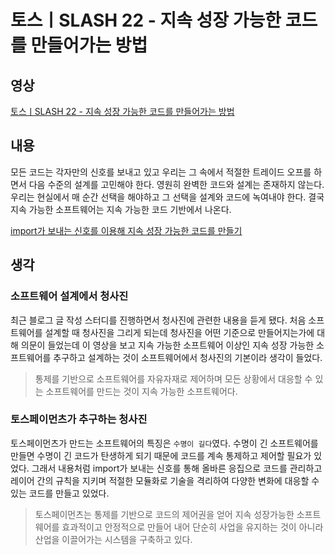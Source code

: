 # 토스ㅣSLASH 22 - 지속 성장 가능한 코드를 만들어가는 방법



## 영상

[토스ㅣSLASH 22 - 지속 성장 가능한 코드를 만들어가는 방법](https://www.youtube.com/watch?v=RVO02Z1dLF8)

## 내용

모든 코드는 각자만의 신호를 보내고 있고 우리는 그 속에서 적절한 트레이드 오프를 하면서 다음 수준의 설계를 고민해야 한다. 영원히 완벽한 코드와 설계는 존재하지 않는다. 우리는 현실에서 매 순간 선택을 해야하고 그 선택을 설계와 코드에 녹여내야 한다. 결국 지속 가능한 소프트웨어는 지속 가능한 코드 기반에서 나온다.

[import가 보내는 신호를 이용해 지속 성장 가능한 코드를 만들기](https://www.notion.so/import-1d06eaf0448446af9f9f307da369bf6b)

## 생각

### 소프트웨어 설계에서 청사진

최근 블로그 글 작성 스터디를 진행하면서 청사진에 관련한 내용을 듣게 됐다. 처음 소프트웨어를 설계할 때 청사진을 그리게 되는데 청사진을 어떤 기준으로 만들어지는가에 대해 의문이 들었는데 이 영상을 보고 지속 가능한 소프트웨어 이상인 지속 성장 가능한 소프트웨어를 추구하고 설계하는 것이 소프트웨어에서 청사진의 기본이라 생각이 들었다.

> 통제를 기반으로 소프트웨어를 자유자재로 제어하며 모든 상황에서 대응할 수 있는 소프트웨어를 만드는 것이 지속 가능한 소프트웨어다.

### 토스페이먼츠가 추구하는 청사진

토스페이먼츠가 만드는 소프트웨어의 특징은 `수명이 길다`였다. 수명이 긴 소프트웨어를 만들면 수명이 긴 코드가 탄생하게 되기 때문에 코드를 계속 통제하고 제어할 필요가 있었다. 그래서 내용처럼 import가 보내는 신호를 통해 올바른 응집으로 코드를 관리하고 레이어 간의 규칙을 지키며 적절한 모듈화로 기술을 격리하여 다양한 변화에 대응할 수 있는 코드를 만들고 있었다.

> 토스페이먼츠는 통제를 기반으로 코드의 제어권을 얻어 지속 성장가능한 소프트웨어를 효과적이고 안정적으로 만들어 내어 단순히 사업을 유지하는 것이 아니라 산업을 이끌어가는 시스템을 구축하고 있다.
